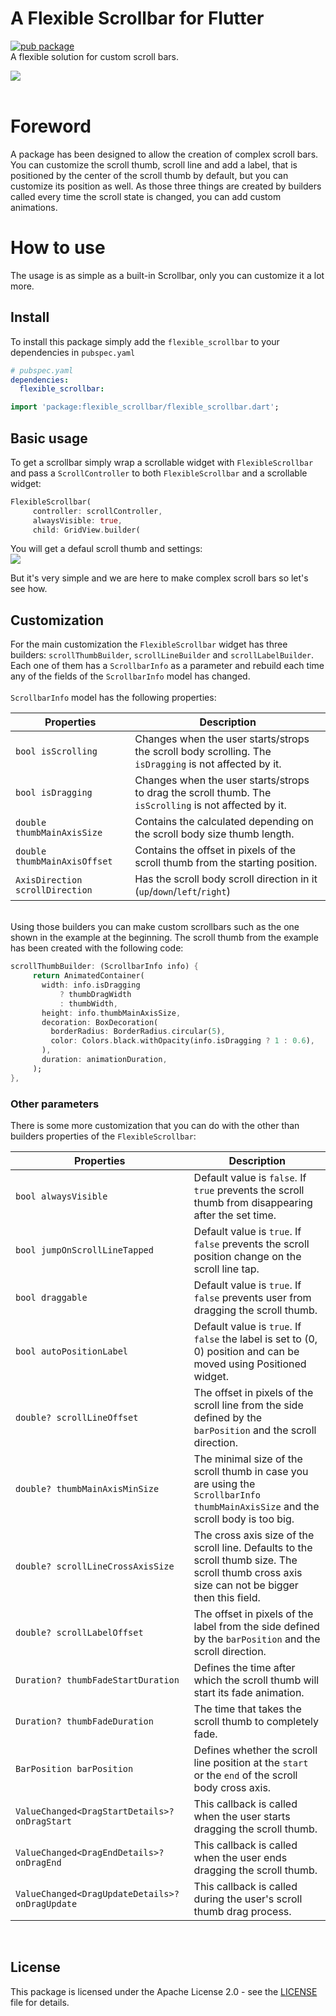 # A Flexible Scrollbar for Flutter
[![pub package](https://img.shields.io/pub/v/flexible_scrollbar)](https://pub.dartlang.org/packages/flexible_scrollbar)
</br>
A flexible solution for custom scroll bars.

![](https://user-images.githubusercontent.com/46086231/118855133-2355ad00-b8de-11eb-992f-6f3e726ef507.gif)
</br></br>
# Foreword
A package has been designed to allow the creation of complex scroll bars. You can customize the scroll thumb, scroll line and add a label, that is positioned by the center of the scroll thumb by default, but you can customize its position as well. As those three things are created by builders called every time the scroll state is changed, you can add custom animations.

# How to use

The usage is as simple as a built-in Scrollbar, only you can customize it a lot more.

## Install

To install this package simply add the `flexible_scrollbar` to your dependencies in `pubspec.yaml`
```yaml
# pubspec.yaml
dependencies:
  flexible_scrollbar:
```

```dart
import 'package:flexible_scrollbar/flexible_scrollbar.dart';
```
## Basic usage

To get a scrollbar simply wrap a scrollable widget with `FlexibleScrollbar` and pass a `ScrollController` to both `FlexibleScrollbar` and a scrollable widget:

```dart
FlexibleScrollbar(
     controller: scrollController,
     alwaysVisible: true,
     child: GridView.builder(
```
You will get a defaul scroll thumb and settings:</br>
![](https://user-images.githubusercontent.com/46086231/118859755-433b9f80-b8e3-11eb-952a-236cfe5d277c.png)

But it's very simple and we are here to make complex scroll bars so let's see how.

## Customization

For the main customization the `FlexibleScrollbar` widget has three builders: `scrollThumbBuilder`, `scrollLineBuilder` and `scrollLabelBuilder`. Each one of them has a `ScrollbarInfo` as a parameter and rebuild each time any of the fields of the `ScrollbarInfo` model has changed.</br>
</br>
`ScrollbarInfo` model has the following properties:

|  Properties  |   Description   |
|--------------|-----------------|
| `bool isScrolling` | Changes when the user starts/strops the scroll body scrolling. The `isDragging` is not affected by it. |
| `bool isDragging` | Changes when the user starts/strops to drag the scroll thumb. The `isScrolling` is not affected by it. |
| `double thumbMainAxisSize` | Contains the calculated depending on the scroll body size thumb length. |
| `double thumbMainAxisOffset` | Contains the offset in pixels of the scroll thumb from the starting position. |
| `AxisDirection scrollDirection` | Has the scroll body scroll direction in it (`up`/`down`/`left`/`right`) |
</br>
Using those builders you can make custom scrollbars such as the one shown in the example at the beginning. The scroll thumb from the example has been created with the following code:

```dart
scrollThumbBuilder: (ScrollbarInfo info) {
     return AnimatedContainer(
       width: info.isDragging
           ? thumbDragWidth
           : thumbWidth,
       height: info.thumbMainAxisSize,
       decoration: BoxDecoration(
         borderRadius: BorderRadius.circular(5),
         color: Colors.black.withOpacity(info.isDragging ? 1 : 0.6),
       ),
       duration: animationDuration,
     );
},
```

### Other parameters

There is some more customization that you can do with the other than builders properties of the `FlexibleScrollbar`:

|  Properties  |   Description   |
|--------------|-----------------|
| `bool alwaysVisible` | Default value is `false`. If `true` prevents the scroll thumb from disappearing after the set time. |
| `bool jumpOnScrollLineTapped` | Default value is `true`. If `false` prevents the scroll position change on the scroll line tap. |
| `bool draggable` | Default value is `true`. If `false` prevents user from dragging the scroll thumb. |
| `bool autoPositionLabel` | Default value is `true`. If `false` the label is set to (0, 0) position and can be moved using Positioned widget. |
| `double? scrollLineOffset` | The offset in pixels of the scroll line from the side defined by the `barPosition` and the scroll direction. |
| `double? thumbMainAxisMinSize` | The minimal size of the scroll thumb in case you are using the `ScrollbarInfo` `thumbMainAxisSize` and the scroll body is too big. |
| `double? scrollLineCrossAxisSize` | The cross axis size of the scroll line. Defaults to the scroll thumb size. The scroll thumb cross axis size can not be bigger then this field. |
| `double? scrollLabelOffset` | The offset in pixels of the label from the side defined by the `barPosition` and the scroll direction. |
| `Duration? thumbFadeStartDuration` | Defines the time after which the scroll thumb will start its fade animation. |
| `Duration? thumbFadeDuration` | The time that takes the scroll thumb to completely fade. |
| `BarPosition barPosition` | Defines whether the scroll line position at the `start` or the `end` of the scroll body cross axis. |
| `ValueChanged<DragStartDetails>? onDragStart` | This callback is called when the user starts dragging the scroll thumb. |
| `ValueChanged<DragEndDetails>? onDragEnd` | This callback is called when the user ends dragging the scroll thumb. |
| `ValueChanged<DragUpdateDetails>? onDragUpdate` | This callback is called during the user's scroll thumb drag process. |

<br>

## License
This package is licensed under the Apache License 2.0 - see the [LICENSE](LICENSE) file for details.
